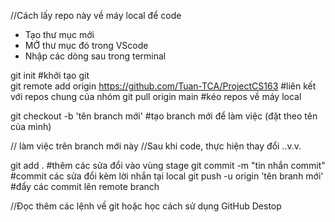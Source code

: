 //Cách lấy repo này về máy local để code
- Tạo thư mục mới
- MỞ thư mục đó trong VScode
- Nhập các dòng sau trong terminal

git init    #khởi tạo git      
git remote add origin https://github.com/Tuan-TCA/ProjectCS163  #liên kết với repos chung của nhóm
git pull origin main    #kéo repos về máy local

git checkout -b 'tên branch mới'    #tạo branch mới để làm việc (đặt theo tên của mình)

// làm việc trên branch mới này
//Sau khi code, thực hiện thay đổi ..v.v.

git add .   #thêm các sửa đổi vào vùng stage
git commit -m "tin nhắn commit"     #commit các sửa đổi kèm lời nhắn tại local
git push -u origin 'tên branh mới'  #đẩy các commit lên remote branch

//Đọc thêm các lệnh về git hoặc học cách sử dụng GitHub Destop
